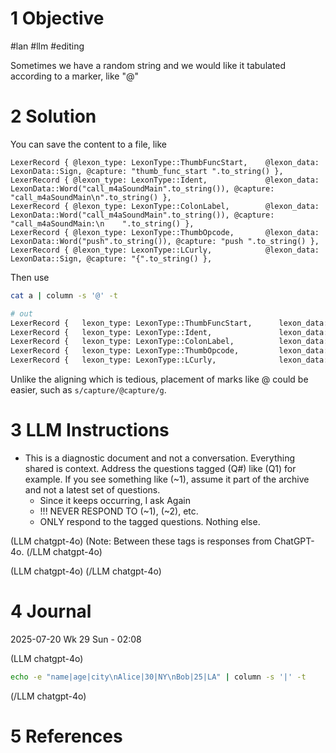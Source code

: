 # 1 Objective

\#lan #llm #editing

Sometimes we have a random string and we would like it tabulated according to a marker, like "@"

# 2 Solution

You can save the content to a file, like

````
LexerRecord { @lexon_type: LexonType::ThumbFuncStart,    @lexon_data: LexonData::Sign, @capture: "thumb_func_start ".to_string() },
LexerRecord { @lexon_type: LexonType::Ident,             @lexon_data: LexonData::Word("call_m4aSoundMain".to_string()), @capture: "call_m4aSoundMain\n".to_string() },
LexerRecord { @lexon_type: LexonType::ColonLabel,        @lexon_data: LexonData::Word("call_m4aSoundMain".to_string()), @capture: "call_m4aSoundMain:\n    ".to_string() },
LexerRecord { @lexon_type: LexonType::ThumbOpcode,       @lexon_data: LexonData::Word("push".to_string()), @capture: "push ".to_string() },
LexerRecord { @lexon_type: LexonType::LCurly,            @lexon_data: LexonData::Sign, @capture: "{".to_string() },
````

Then use

````sh
cat a | column -s '@' -t

# out
LexerRecord {   lexon_type: LexonType::ThumbFuncStart,      lexon_data: LexonData::Sign,                                    capture: "thumb_func_start ".to_string() },
LexerRecord {   lexon_type: LexonType::Ident,               lexon_data: LexonData::Word("call_m4aSoundMain".to_string()),   capture: "call_m4aSoundMain\n".to_string() },
LexerRecord {   lexon_type: LexonType::ColonLabel,          lexon_data: LexonData::Word("call_m4aSoundMain".to_string()),   capture: "call_m4aSoundMain:\n    ".to_string() },
LexerRecord {   lexon_type: LexonType::ThumbOpcode,         lexon_data: LexonData::Word("push".to_string()),                capture: "push ".to_string() },
LexerRecord {   lexon_type: LexonType::LCurly,              lexon_data: LexonData::Sign,                                    capture: "{".to_string() },

````

Unlike the aligning which is tedious, placement of marks like @ could be easier, such as `s/capture/@capture/g`.

# 3 LLM Instructions

* This is a diagnostic document and not a conversation. Everything shared is context. Address the questions tagged (Q#) like (Q1) for example. If you see something like (~1), assume it part of the archive and not a latest set of questions.
  * Since it keeps occurring, I ask Again
  * !!! NEVER RESPOND TO (~1), (~2), etc.
  * ONLY respond to the tagged questions. Nothing else.

(LLM chatgpt-4o)
(Note: Between these tags is responses from ChatGPT-4o.
(/LLM chatgpt-4o)

(LLM chatgpt-4o)
(/LLM chatgpt-4o)

# 4 Journal

2025-07-20 Wk 29 Sun - 02:08

(LLM chatgpt-4o)

````sh
echo -e "name|age|city\nAlice|30|NY\nBob|25|LA" | column -s '|' -t
````

(/LLM chatgpt-4o)

# 5 References
